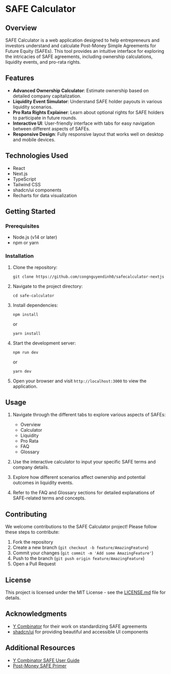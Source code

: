 # SAFE Calculator

## Overview

SAFE Calculator is a web application designed to help entrepreneurs and investors understand and calculate Post-Money Simple Agreements for Future Equity (SAFEs). This tool provides an intuitive interface for exploring the intricacies of SAFE agreements, including ownership calculations, liquidity events, and pro-rata rights.

## Features

- **Advanced Ownership Calculator**: Estimate ownership based on detailed company capitalization.
- **Liquidity Event Simulator**: Understand SAFE holder payouts in various liquidity scenarios.
- **Pro Rata Rights Explainer**: Learn about optional rights for SAFE holders to participate in future rounds.
- **Interactive UI**: User-friendly interface with tabs for easy navigation between different aspects of SAFEs.
- **Responsive Design**: Fully responsive layout that works well on desktop and mobile devices.

## Technologies Used

- React
- Next.js
- TypeScript
- Tailwind CSS
- shadcn/ui components
- Recharts for data visualization

## Getting Started

### Prerequisites

- Node.js (v14 or later)
- npm or yarn

### Installation

1. Clone the repository:
   ```
   git clone https://github.com/congnguyendinh0/safecalculator-nextjs
   ```

2. Navigate to the project directory:
   ```
   cd safe-calculator
   ```

3. Install dependencies:
   ```
   npm install
   ```
   or
   ```
   yarn install
   ```

4. Start the development server:
   ```
   npm run dev
   ```
   or
   ```
   yarn dev
   ```

5. Open your browser and visit `http://localhost:3000` to view the application.

## Usage

1. Navigate through the different tabs to explore various aspects of SAFEs:
   - Overview
   - Calculator
   - Liquidity
   - Pro Rata
   - FAQ
   - Glossary

2. Use the interactive calculator to input your specific SAFE terms and company details.

3. Explore how different scenarios affect ownership and potential outcomes in liquidity events.

4. Refer to the FAQ and Glossary sections for detailed explanations of SAFE-related terms and concepts.

## Contributing

We welcome contributions to the SAFE Calculator project! Please follow these steps to contribute:

1. Fork the repository
2. Create a new branch (`git checkout -b feature/AmazingFeature`)
3. Commit your changes (`git commit -m 'Add some AmazingFeature'`)
4. Push to the branch (`git push origin feature/AmazingFeature`)
5. Open a Pull Request

## License

This project is licensed under the MIT License - see the [LICENSE.md](LICENSE.md) file for details.

## Acknowledgments

- [Y Combinator](https://www.ycombinator.com/) for their work on standardizing SAFE agreements
- [shadcn/ui](https://ui.shadcn.com/) for providing beautiful and accessible UI components


## Additional Resources

- [Y Combinator SAFE User Guide](https://bookface-static.ycombinator.com/assets/ycdc/Website%20User%20Guide%20Feb%202023%20-%20final-28acf9a3b938e643cc270b7da514194d5c271359be25b631b025605673fa9f95.pdf)
- [Post-Money SAFE Primer](https://www.ycombinator.com/documents/Post-Money%20Safe%20Primer.pdf)